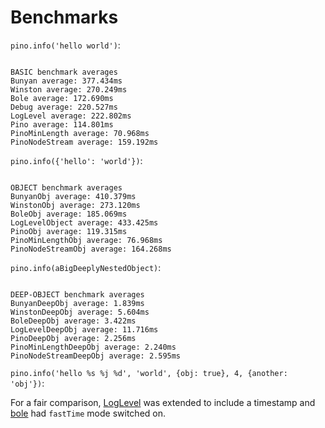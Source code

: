<!-- Optimized: 2025-10-06 -->
<!-- RPM: 1.6.2.1.1.6.2.1_benchmarks_20251006 -->
<!-- Session: E2E RPM DNA Application -->
<!-- AOM: RND (Reggie & Dro) -->
<!-- COI: TECHNOLOGY -->
<!-- RPM: HIGH -->
<!-- ACTION: BUILD -->


# Benchmarks

`pino.info('hello world')`:

```

BASIC benchmark averages
Bunyan average: 377.434ms
Winston average: 270.249ms
Bole average: 172.690ms
Debug average: 220.527ms
LogLevel average: 222.802ms
Pino average: 114.801ms
PinoMinLength average: 70.968ms
PinoNodeStream average: 159.192ms

```

`pino.info({'hello': 'world'})`:

```

OBJECT benchmark averages
BunyanObj average: 410.379ms
WinstonObj average: 273.120ms
BoleObj average: 185.069ms
LogLevelObject average: 433.425ms
PinoObj average: 119.315ms
PinoMinLengthObj average: 76.968ms
PinoNodeStreamObj average: 164.268ms

```

`pino.info(aBigDeeplyNestedObject)`:

```

DEEP-OBJECT benchmark averages
BunyanDeepObj average: 1.839ms
WinstonDeepObj average: 5.604ms
BoleDeepObj average: 3.422ms
LogLevelDeepObj average: 11.716ms
PinoDeepObj average: 2.256ms
PinoMinLengthDeepObj average: 2.240ms
PinoNodeStreamDeepObj average: 2.595ms

```

`pino.info('hello %s %j %d', 'world', {obj: true}, 4, {another: 'obj'})`:

For a fair comparison, [LogLevel](http://npm.im/loglevel) was extended
to include a timestamp and [bole](http://npm.im/bole) had
`fastTime` mode switched on.
